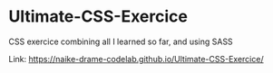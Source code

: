 # Ultimate-CSS-Exercice
CSS exercice combining all I learned so far, and using SASS

Link: https://naike-drame-codelab.github.io/Ultimate-CSS-Exercice/
